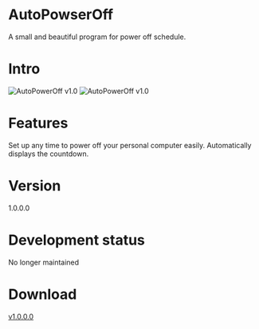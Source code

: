 # AutoPowserOff
A small and beautiful program for power off schedule.
# Intro
![AutoPowerOff v1.0](http://i1.piimg.com/577934/34a1ff0cb308522bs.png)
![AutoPowerOff v1.0](http://i1.piimg.com/577934/b49bb5ce1895dd39.png)
# Features
Set up any time to power off your personal computer easily.
Automatically displays the countdown.
# Version
1.0.0.0
# Development status
No longer maintained
# Download
[v1.0.0.0](https://github.com/Forward2015/AutoPowserOff/blob/master/AutoPowerOff%20Pro.exe?raw=true)
